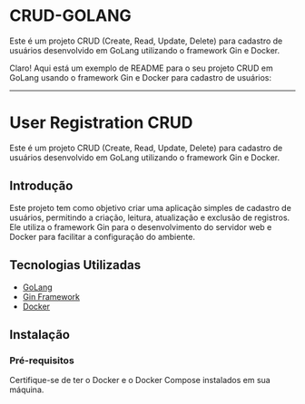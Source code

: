 # CRUD-GOLANG
Este é um projeto CRUD (Create, Read, Update, Delete) para cadastro de usuários desenvolvido em GoLang utilizando o framework Gin e Docker.

Claro! Aqui está um exemplo de README para o seu projeto CRUD em GoLang usando o framework Gin e Docker para cadastro de usuários:

---

# User Registration CRUD

Este é um projeto CRUD (Create, Read, Update, Delete) para cadastro de usuários desenvolvido em GoLang utilizando o framework Gin e Docker.

## Introdução

Este projeto tem como objetivo criar uma aplicação simples de cadastro de usuários, permitindo a criação, leitura, atualização e exclusão de registros. Ele utiliza o framework Gin para o desenvolvimento do servidor web e Docker para facilitar a configuração do ambiente.

## Tecnologias Utilizadas

- [GoLang](https://golang.org/)
- [Gin Framework](https://github.com/gin-gonic/gin)
- [Docker](https://www.docker.com/)

## Instalação

### Pré-requisitos

Certifique-se de ter o Docker e o Docker Compose instalados em sua máquina.
